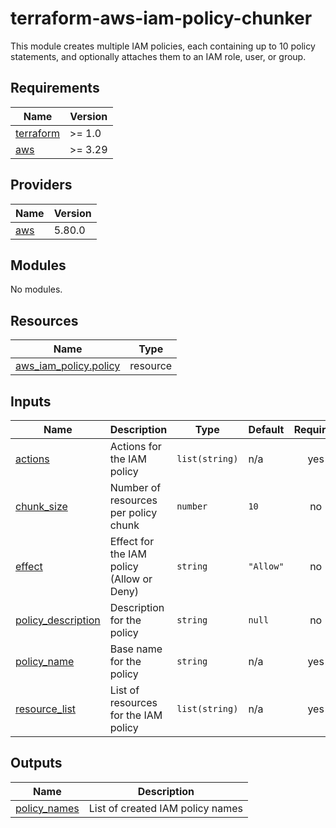 # terraform-aws-iam-policy-chunker

This module creates multiple IAM policies, each containing up to 10 policy statements, and optionally attaches them to an IAM role, user, or group.

## Requirements

| Name | Version |
|------|---------|
| <a name="requirement_terraform"></a> [terraform](#requirement\_terraform) | >= 1.0 |
| <a name="requirement_aws"></a> [aws](#requirement\_aws) | >= 3.29 |

## Providers

| Name | Version |
|------|---------|
| <a name="provider_aws"></a> [aws](#provider\_aws) | 5.80.0 |

## Modules

No modules.

## Resources

| Name | Type |
|------|------|
| [aws_iam_policy.policy](https://registry.terraform.io/providers/hashicorp/aws/latest/docs/resources/iam_policy) | resource |

## Inputs

| Name | Description | Type | Default | Required |
|------|-------------|------|---------|:--------:|
| <a name="input_actions"></a> [actions](#input\_actions) | Actions for the IAM policy | `list(string)` | n/a | yes |
| <a name="input_chunk_size"></a> [chunk\_size](#input\_chunk\_size) | Number of resources per policy chunk | `number` | `10` | no |
| <a name="input_effect"></a> [effect](#input\_effect) | Effect for the IAM policy (Allow or Deny) | `string` | `"Allow"` | no |
| <a name="input_policy_description"></a> [policy\_description](#input\_policy\_description) | Description for the policy | `string` | `null` | no |
| <a name="input_policy_name"></a> [policy\_name](#input\_policy\_name) | Base name for the policy | `string` | n/a | yes |
| <a name="input_resource_list"></a> [resource\_list](#input\_resource\_list) | List of resources for the IAM policy | `list(string)` | n/a | yes |

## Outputs

| Name | Description |
|------|-------------|
| <a name="output_policy_names"></a> [policy\_names](#output\_policy\_names) | List of created IAM policy names |
